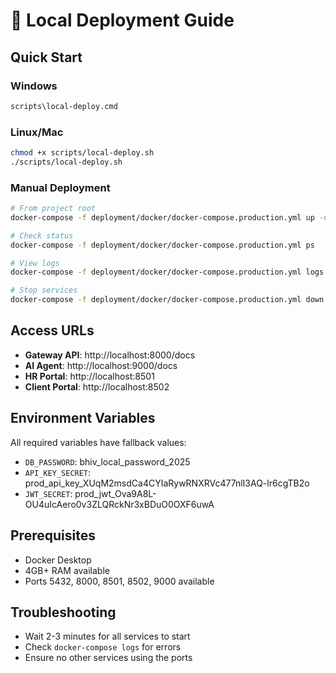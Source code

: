 # 🚀 Local Deployment Guide

## Quick Start

### Windows
```cmd
scripts\local-deploy.cmd
```

### Linux/Mac
```bash
chmod +x scripts/local-deploy.sh
./scripts/local-deploy.sh
```

### Manual Deployment
```bash
# From project root
docker-compose -f deployment/docker/docker-compose.production.yml up -d

# Check status
docker-compose -f deployment/docker/docker-compose.production.yml ps

# View logs
docker-compose -f deployment/docker/docker-compose.production.yml logs -f

# Stop services
docker-compose -f deployment/docker/docker-compose.production.yml down
```

## Access URLs
- **Gateway API**: http://localhost:8000/docs
- **AI Agent**: http://localhost:9000/docs
- **HR Portal**: http://localhost:8501
- **Client Portal**: http://localhost:8502

## Environment Variables
All required variables have fallback values:
- `DB_PASSWORD`: bhiv_local_password_2025
- `API_KEY_SECRET`: prod_api_key_XUqM2msdCa4CYIaRywRNXRVc477nlI3AQ-lr6cgTB2o
- `JWT_SECRET`: prod_jwt_Ova9A8L-OU4uIcAero0v3ZLQRckNr3xBDuO0OXF6uwA

## Prerequisites
- Docker Desktop
- 4GB+ RAM available
- Ports 5432, 8000, 8501, 8502, 9000 available

## Troubleshooting
- Wait 2-3 minutes for all services to start
- Check `docker-compose logs` for errors
- Ensure no other services using the ports